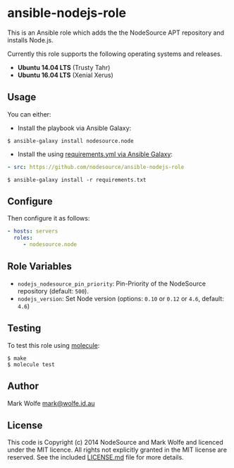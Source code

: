 # ansible-nodejs-role

This is an Ansible role which adds the the NodeSource APT repository and installs Node.js.

Currently this role supports the following operating systems and releases.

* **Ubuntu 14.04 LTS** (Trusty Tahr)
* **Ubuntu 16.04 LTS** (Xenial Xerus)

## Usage

You can either:

* Install the playbook via Ansible Galaxy:

```text
$ ansible-galaxy install nodesource.node
```

* Install the using [requirements.yml via Ansible Galaxy](http://docs.ansible.com/ansible/galaxy.html#installing-multiple-roles-from-a-file):

```yml
- src: https://github.com/nodesource/ansible-nodejs-role
```

```text
$ ansible-galaxy install -r requirements.txt
```

## Configure

Then configure it as follows:

```yaml
- hosts: servers
  roles:
     - nodesource.node
```

## Role Variables

- `nodejs_nodesource_pin_priority`: Pin-Priority of the NodeSource repository (default: `500`).
- `nodejs_version`: Set Node version (options: `0.10` or `0.12` or `4.6`, default: `4.6`)

## Testing

To test this role using [molecule](https://github.com/metacloud/molecule):

```
$ make
$ molecule test
```

## Author

Mark Wolfe <mark@wolfe.id.au>

## License

This code is Copyright (c) 2014 NodeSource and Mark Wolfe and licenced under the MIT licence. All rights not explicitly granted in the MIT license are reserved. See the included [LICENSE.md](LICENSE.md) file for more details.
